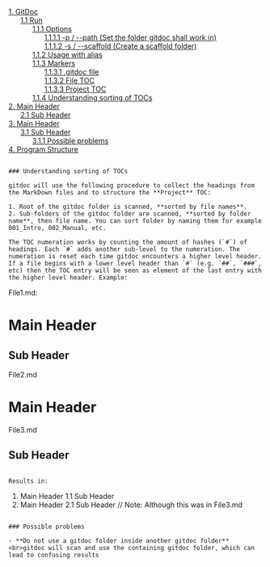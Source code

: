<!--- PROJECT_TOC -->
[1. GitDoc](readme.md#gitdoc)<br>
&nbsp;&nbsp;&nbsp;&nbsp;&nbsp;&nbsp;[1.1 Run](readme.md#run)<br>
&nbsp;&nbsp;&nbsp;&nbsp;&nbsp;&nbsp;&nbsp;&nbsp;&nbsp;&nbsp;&nbsp;&nbsp;[1.1.1 Options](readme.md#options)<br>
&nbsp;&nbsp;&nbsp;&nbsp;&nbsp;&nbsp;&nbsp;&nbsp;&nbsp;&nbsp;&nbsp;&nbsp;&nbsp;&nbsp;&nbsp;&nbsp;&nbsp;&nbsp;[1.1.1.1 -p / --path (Set the folder gitdoc shall work in)](readme.md#-p----path-set-the-folder-gitdoc-shall-work-in)<br>
&nbsp;&nbsp;&nbsp;&nbsp;&nbsp;&nbsp;&nbsp;&nbsp;&nbsp;&nbsp;&nbsp;&nbsp;&nbsp;&nbsp;&nbsp;&nbsp;&nbsp;&nbsp;[1.1.1.2 -s / --scaffold (Create a scaffold folder)](readme.md#-s----scaffold-create-a-scaffold-folder)<br>
&nbsp;&nbsp;&nbsp;&nbsp;&nbsp;&nbsp;&nbsp;&nbsp;&nbsp;&nbsp;&nbsp;&nbsp;[1.1.2 Usage with alias](readme.md#usage-with-alias)<br>
&nbsp;&nbsp;&nbsp;&nbsp;&nbsp;&nbsp;&nbsp;&nbsp;&nbsp;&nbsp;&nbsp;&nbsp;[1.1.3 Markers](readme.md#markers)<br>
&nbsp;&nbsp;&nbsp;&nbsp;&nbsp;&nbsp;&nbsp;&nbsp;&nbsp;&nbsp;&nbsp;&nbsp;&nbsp;&nbsp;&nbsp;&nbsp;&nbsp;&nbsp;[1.1.3.1 .gitdoc file](readme.md#gitdoc-file)<br>
&nbsp;&nbsp;&nbsp;&nbsp;&nbsp;&nbsp;&nbsp;&nbsp;&nbsp;&nbsp;&nbsp;&nbsp;&nbsp;&nbsp;&nbsp;&nbsp;&nbsp;&nbsp;[1.1.3.2 File TOC](readme.md#file-toc)<br>
&nbsp;&nbsp;&nbsp;&nbsp;&nbsp;&nbsp;&nbsp;&nbsp;&nbsp;&nbsp;&nbsp;&nbsp;&nbsp;&nbsp;&nbsp;&nbsp;&nbsp;&nbsp;[1.1.3.3 Project TOC](readme.md#project-toc)<br>
&nbsp;&nbsp;&nbsp;&nbsp;&nbsp;&nbsp;&nbsp;&nbsp;&nbsp;&nbsp;&nbsp;&nbsp;[1.1.4 Understanding sorting of TOCs](readme.md#understanding-sorting-of-tocs)<br>
[2. Main Header](readme.md#main-header)<br>
&nbsp;&nbsp;&nbsp;&nbsp;&nbsp;&nbsp;[2.1 Sub Header](readme.md#sub-header)<br>
[3. Main Header](readme.md#main-header)<br>
&nbsp;&nbsp;&nbsp;&nbsp;&nbsp;&nbsp;[3.1 Sub Header](readme.md#sub-header)<br>
&nbsp;&nbsp;&nbsp;&nbsp;&nbsp;&nbsp;&nbsp;&nbsp;&nbsp;&nbsp;&nbsp;&nbsp;[3.1.1 Possible problems](readme.md#possible-problems)<br>
[4. Program Structure](001_Program_Structure/readme.md#program-structure)<br>
<!--- TOC_END -->
```

### Understanding sorting of TOCs

gitdoc will use the following procedure to collect the headings from the MarkDown files and to structure the **Project** TOC:

1. Root of the gitdoc folder is scanned, **sorted by file names**. 
2. Sub-folders of the gitdoc folder are scanned, **sorted by folder name**, then file name. You can sort folder by naming them for example 001_Intro, 002_Manual, etc.

The TOC numeration works by counting the amount of hashes (`#`) of headings. Each `#` adds another sub-level to the numeration. The numeration is reset each time gitdoc encounters a higher level header. If a file begins with a lower level header than `#` (e.g. `##`, `###`, etc) then the TOC entry will be seen as element of the last entry with the higher level header. Example:

```
File1.md:
# Main Header
## Sub Header

File2.md
# Main Header

File3.md
## Sub Header
```

Results in: 

```
1. Main Header
   1.1 Sub Header
2. Main Header
   2.1 Sub Header // Note: Although this was in File3.md
```

### Possible problems

- **Do not use a gitdoc folder inside another gitdoc folder**<br>gitdoc will scan and use the containing gitdoc folder, which can lead to confusing results